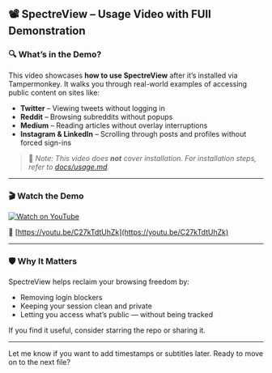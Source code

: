 ## 📽️ SpectreView – Usage Video with FUll Demonstration

### 🔍 What’s in the Demo?

This video showcases **how to use SpectreView** after it’s installed via Tampermonkey. It walks you through real-world examples of accessing public content on sites like:

* **Twitter** – Viewing tweets without logging in
* **Reddit** – Browsing subreddits without popups
* **Medium** – Reading articles without overlay interruptions
* **Instagram & LinkedIn** – Scrolling through posts and profiles without forced sign-ins

> 🔔 *Note: This video does **not** cover installation. For installation steps, refer to [docs/usage.md](../docs/usage.md).*

---

### 🎬 Watch the Demo

[![Watch on YouTube](https://img.youtube.com/vi/C27kTdtUhZk/0.jpg)](https://youtu.be/C27kTdtUhZk)

🔗 [https://youtu.be/C27kTdtUhZk](https://youtu.be/C27kTdtUhZk)

---

### 🛡️ Why It Matters

SpectreView helps reclaim your browsing freedom by:

* Removing login blockers
* Keeping your session clean and private
* Letting you access what’s public — without being tracked

If you find it useful, consider starring the repo or sharing it.

---

Let me know if you want to add timestamps or subtitles later. Ready to move on to the next file?
